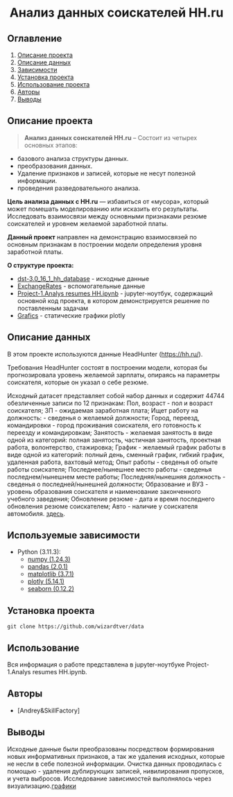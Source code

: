 
# <center> Анализ данных соискателей HH.ru </center>
## Оглавление
1. [Описание проекта](#Описание-проекта)
2. [Описание данных](#Описание-данных)
3. [Зависимости](#Зависимости)
4. [Установка проекта](#Установка-проекта)
5. [Использование проекта](#Использование-проекта)
6. [Авторы](#Авторы)
7. [Выводы](Использование-проекта)

## Описание проекта

> **Анализ данных соискателей HH.ru** – 
  Состоит из четырех основных этапов:
* базового анализа структуры данных.
* преобразования данных.
* Удаление признаков и записей, которые не несут полезной информации.
* проведения разведовательного анализа.

**Цель анализа данных с HH.ru** — избавиться от «мусора», который может помешать моделированию или исказить его результаты. Исследовать взаимосвязи между основными признаками резюме соискателей и уровнем желаемой заработной платы.

**Данный проект** направлен на демонстрацию взаимосвязей по основным признакам в построении модели определения уровня заработной платы.

**О структуре проекта:**
* [dst-3.0_16_1_hh_database](https://drive.google.com/drive/folders/1RkB9iM2t9xKzZbLCmUEWtvsxlZjtvVmk) - исходные данные
* [ExchangeRates](https://drive.google.com/drive/folders/1RkB9iM2t9xKzZbLCmUEWtvsxlZjtvVmk) - вспомогательные данные 
* [Project-1.Analys resumes HH.ipynb](https://github.com/wizardtver/data) - jupyter-ноутбук, содержащий основной код проекта, в котором демонстрируется решение по поставленным задачам
* [Grafics](https://github.com/wizardtver/data/tree/master/images) - статические графики plotly 


## Описание данных
В этом проекте используются данные HeadHunter (https://hh.ru/).

Требования HeadHunter состоят в построении модели, которая бы прогнозировала уровень желаемой зарплаты, опираясь на параметры соискателя, которые он указал о себе резюме.

Исходный датасет представляет собой набор данных и содержит 44744 обезличенные записи по 12 признакам:
Пол, возраст - пол и возраст соискателя;
ЗП - ожидаемая заработная плата;
Ищет работу на должность: - сведенья о желаемой должности;
Город, переезд, командировки - город проживания соискателя, его готовность к переезду и командировкам;
Занятость - желаемая занятость в виде одной из категорий: полная занятость, частичная занятость, проектная работа, волонтерство, стажировка;
График - желаемый график работы в виде одной из категорий: полный день, сменный график, гибкий график, удаленная работа, вахтовый метод;
Опыт работы - сведенья об опыте работы соискателя;
Последнее/нынешнее место работы - сведенья последнем/нынешнем месте работы;
Последняя/нынешняя должность - сведенья о последней/нынешней должности;
Образование и ВУЗ - уровень образования соискателя и наименование законченного учебного заведения;
Обновление резюме - дата и время последнего обновления резюме соискателем;
Авто - наличие у соискателя автомобиля. [здесь](https://drive.google.com/drive/folders/1RkB9iM2t9xKzZbLCmUEWtvsxlZjtvVmk).

## Используемые зависимости
* Python (3.11.3):
    * [numpy (1.24.3)](https://numpy.org)
    * [pandas (2.0.1)](https://pandas.pydata.org)
    * [matplotlib (3.7.1)](https://matplotlib.org)
    * [plotly (5.14.1)](https://plotly.org)
    * [seaborn (0.12.2)](https://seaborn.pydata.org)

## Установка проекта

```
git clone https://github.com/wizardtver/data
```

## Использование
Вся информация о работе представлена в jupyter-ноутбуке Project-1.Analys resumes HH.ipynb.

## Авторы

* [Andrey&SkillFactory]

## Выводы

Исходные данные были преобразованы посредством формирования новых информативных признаков, а так же удаления исходных, которые не несли в себе полезной информации. Очистка данных проводилась с помощью - удаления дублирующих записей, нивилирования пропусков, и учета выбросов. Исследование зависимостей выполнялось через визуализацию.[графики](https://github.com/wizardtver/data/tree/master/images) 